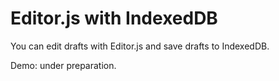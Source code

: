 # Editor.js with IndexedDB

You can edit drafts with Editor.js and save drafts to IndexedDB.

Demo: under preparation.
